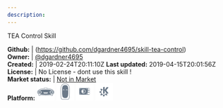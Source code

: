 ```yaml
---
description: 
---
```

TEA Control Skill



**Github:** | (https://github.com/dgardner4695/skill-tea-control)  
**Owner:** | [@dgardner4695](https://github.com/dgardner4695)  
**Created:** | 2019-02-24T20:11:10Z  **Last updated:** 2019-04-15T20:01:56Z  
**License:** | No License - dont use this skill !  
**Market status:** | [Not in Market](https://market.mycroft.ai/skill/)  
**Platform:**   ![](.gitbook/assets/mark-1-icon.png)  ![](.gitbook/assets/mark-2-icon.png)  ![](.gitbook/assets/picroft-icon.png)  ![](.gitbook/assets/kde.png)   
